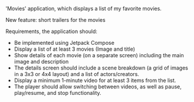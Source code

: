 'Movies' application, which displays a list of my favorite movies.

New feature:
short trailers for the movies

Requirements, the application should:

- Be implemented using Jetpack Compose
- Display a list of at least 3 movies (Image and title)
- Show details of each movie (on a separate screen) including the main image and description
- The details screen should include a scene breakdown (a grid of images in a 3x3 or 4x4 layout) and a list of actors/creators.
- Display a minimum 1-minute video for at least 3 items from the list.
- The player should allow switching between videos, as well as pause, play/resume, and stop functionality.
